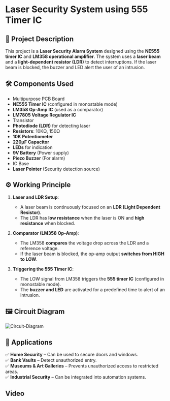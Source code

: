 # Laser Security System using 555 Timer IC  

## 📌 Project Description  
This project is a **Laser Security Alarm System** designed using the **NE555 timer IC** and **LM358 operational amplifier**. The system uses a **laser beam** and a **light-dependent resistor (LDR)** to detect interruptions. If the laser beam is blocked, the buzzer and LED alert the user of an intrusion.  

## 🛠️ Components Used  
- Multipurpose PCB Board  
- **NE555 Timer IC** (configured in monostable mode)  
- **LM358 Op-Amp IC** (used as a comparator)  
- **LM7805 Voltage Regulator IC**  
- Transistor  
- **Photodiode (LDR)** for detecting laser  
- **Resistors**: 10KΩ, 150Ω  
- **10K Potentiometer**  
- **220µF Capacitor**  
- **LEDs** for indication  
- **9V Battery** (Power supply)  
- **Piezo Buzzer** (For alarm)  
- IC Base  
- **Laser Pointer** (Security detection source)  

## ⚙️ Working Principle  
1. **Laser and LDR Setup**:  
   - A laser beam is continuously focused on an **LDR (Light Dependent Resistor)**.  
   - The LDR has **low resistance** when the laser is ON and **high resistance** when blocked.  

2. **Comparator (LM358 Op-Amp)**:  
   - The LM358 **compares** the voltage drop across the LDR and a reference voltage.  
   - If the laser beam is blocked, the op-amp output **switches from HIGH to LOW**.  

3. **Triggering the 555 Timer IC**:  
   - The LOW signal from LM358 triggers the **555 timer IC** (configured in monostable mode).  
   - The **buzzer and LED** are activated for a predefined time to alert of an intrusion.  

## 🖼️ Circuit Diagram  
![Circuit-Diagram](https://github.com/darth-sagar/Laser-Security-System/Media/Circuit-Diagram.png)


## 📌 Applications  
✅ **Home Security** – Can be used to secure doors and windows.  
✅ **Bank Vaults** – Detect unauthorized entry.  
✅ **Museums & Art Galleries** – Prevents unauthorized access to restricted areas.  
✅ **Industrial Security** – Can be integrated into automation systems.  

## Video 
 


